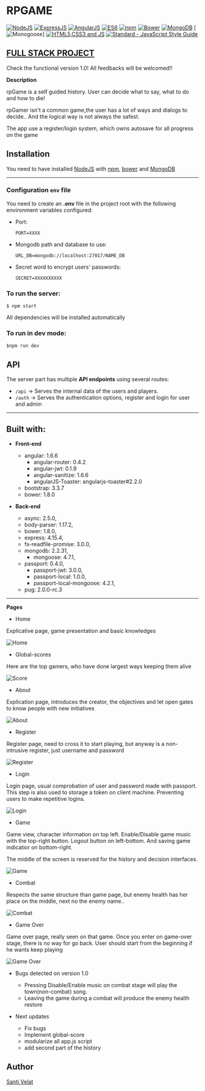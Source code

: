 # RPGAME

[![NodeJS](https://github.com/MarioTerron/logo-images/blob/master/logos/nodejs.png)](https://nodejs.org/)
[![ExpressJS](https://github.com/MarioTerron/logo-images/blob/master/logos/expressjs.png)](http://expressjs.com///)
[![AngularJS](https://github.com/FransLopez/logo-images/blob/master/logos/angularjs.png)](https://angularjs.org/)
[![ES6](https://github.com/MarioTerron/logo-images/blob/master/logos/es6.png)](http://www.ecma-international.org/ecma-262/6.0/) 
[![npm](https://github.com/MarioTerron/logo-images/blob/master/logos/npm.png)](https://www.npmjs.com/)
[![Bower](https://github.com/FransLopez/logo-images/blob/master/logos/bower.png)](https://bower.io/)
[![MongoDB](https://github.com/FransLopez/logo-images/blob/master/logos/mongodb.png)](https://www.mongodb.com/)
[![Monogoose](https://github.com/MarioTerron/logo-images/blob/master/logos/mongoose.png)]
[![HTML5,CSS3 and JS](https://github.com/FransLopez/logo-images/blob/master/logos/html5-css3-js.png)](http://www.w3.org/) 
[![Standard - JavaScript Style Guide](https://cdn.rawgit.com/feross/standard/master/badge.svg)](https://github.com/feross/standard)

## [FULL STACK PROJECT]
[FULL STACK PROJECT]:https://rpgame.herokuapp.com
Check the functional version 1.0! All feedbacks will be welcomed!!

**Description**

rpGame is a self guided history. User can decide what to say, what to do and how to die!

rpGamer isn't a common game,the  user has a lot of ways and dialogs to decide.. And the logical way is not always the safest.

The app use a register/login system, which owns autosave for all progress on the game 


## Installation

You need to have installed [NodeJS](https://nodejs.org/) with [npm](https://www.npmjs.com/), [bower](https://bower.io/) and [MongoDB](https://www.mongodb.com/)

---
### Configuration `env` file

You need to create an **.env** file in the project root with the following environment variables configured:

- Port:

  ```
  PORT=XXXX
  ```

- Mongodb path and database to use:

  ```
  URL_DB=mongodb://localhost:27017/NAME_DB
  ```
  
- Secret word to encrypt users' passwords:

  ```
  SECRET=XXXXXXXXXX
  ```


### To run the server:

```
$ npm start
```

All dependencies will be installed automatically

### To run in dev mode:

```
$npm run dev
```

## API

The server part has multiple **API endpoints** using several routes:

- `/api` -> Serves the internal data of the users and players.
- `/auth` -> Serves the authentication options, register and login for user and admin

---

## Built with:

- **Front-end**

    - angular: 1.6.6
      - angular-router: 0.4.2
      - angular-jwt: 0.1.9
      - angular-sanitize: 1.6.6
      - angularJS-Toaster: angularjs-toaster#2.2.0
    - bootstrap: 3.3.7
    - bower: 1.8.0

- **Back-end**

    - async: 2.5.0,
    - body-parser: 1.17.2,
    - bower: 1.8.0,
    - express: 4.15.4,
    - fs-readfile-promise: 3.0.0,
    - mongodb: 2.2.31,
      - mongoose: 4.7.1,
    - passport: 0.4.0,
      - passport-jwt: 3.0.0,
      - passport-local: 1.0.0,
      - passport-local-mongoose: 4.2.1,
    - pug: 2.0.0-rc.3


---

**Pages**

* Home

Explicative page, game presentation and basic knowledges 

![Home](img/home.PNG)

* Global-scores

Here are the top gamers, who have done largest ways keeping them alive

![Score](img/scores.PNG)

* About

Explication page, introduces the creator, the objectives and let open gates to know people with new initiatives

![About](img/about.PNG)

* Register

Register page, need to cross it to start playing, but anyway is a non-intrusive register, just username and password 

![Register](img/register.PNG)

* Login

Login page, usual comprobation of user and password made with passport. This step is also used to storage a token on client machine. Preventing users to make repetitive logins.

![Login](img/login.PNG)

* Game

Game view, character information on top left. Enable/Disable game music with the top-right button. Logout button on left-bottom. And saving game indicatior on bottom-right.

The middle of the screen is reserved for the history and decision interfaces.

![Game](img/game-view.PNG)

* Combat

Respects the same structure than game page, but enemy health has her place on the middle, next no the enemy name..

![Combat](img/combat-view.PNG)

* Game Over

Game over page, really seen on that game. Once you enter on game-over stage, there is no way for go back. User should start from the beginning if he wants keep playing 

![Game Over](img/game-over.PNG)



* Bugs detected on version 1.0
  - Pressing Disable/Enable music on combat stage will play the town(non-combat) song.
  - Leaving the game during a combat will produce the enemy health restore
  
* Next updates
  - Fix bugs
  - Implement global-score
  - modularize all app.js script
  - add second part of the history


## Author

[Santi Velat](https://github.com/SantiVelat/)


